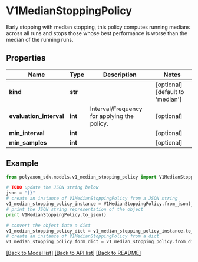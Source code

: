 # V1MedianStoppingPolicy

Early stopping with median stopping, this policy computes running medians across all runs and stops those whose best performance is worse than the median of the running runs.

## Properties
Name | Type | Description | Notes
------------ | ------------- | ------------- | -------------
**kind** | **str** |  | [optional] [default to 'median']
**evaluation_interval** | **int** | Interval/Frequency for applying the policy. | [optional] 
**min_interval** | **int** |  | [optional] 
**min_samples** | **int** |  | [optional] 

## Example

```python
from polyaxon_sdk.models.v1_median_stopping_policy import V1MedianStoppingPolicy

# TODO update the JSON string below
json = "{}"
# create an instance of V1MedianStoppingPolicy from a JSON string
v1_median_stopping_policy_instance = V1MedianStoppingPolicy.from_json(json)
# print the JSON string representation of the object
print V1MedianStoppingPolicy.to_json()

# convert the object into a dict
v1_median_stopping_policy_dict = v1_median_stopping_policy_instance.to_dict()
# create an instance of V1MedianStoppingPolicy from a dict
v1_median_stopping_policy_form_dict = v1_median_stopping_policy.from_dict(v1_median_stopping_policy_dict)
```
[[Back to Model list]](../README.md#documentation-for-models) [[Back to API list]](../README.md#documentation-for-api-endpoints) [[Back to README]](../README.md)


